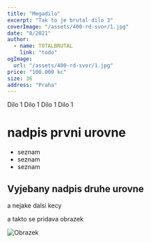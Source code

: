 ```yaml
---
title: "Megadilo"
excerpt: "Tak to je brutal dilo 3"
coverImage: "/assets/400-rd-svor/1.jpg"
date: "8/2021"
author:
  - name: T0TALBRUTAL
    link: "todo"
ogImage:
  url: "/assets/400-rd-svor/1.jpg"
price: "100.000 kc"
size: 36
address: "Praha"
---
```


Dilo 1 Dilo 1 Dilo 1 Dilo 1

# nadpis prvni urovne

- seznam
- seznam
- seznam

## Vyjebany nadpis druhe urovne

a nejake dalsi kecy

a takto se pridava obrazek

![Obrazek](/assets/blog/buzikovo-dilo-1/strapon.jpeg)
